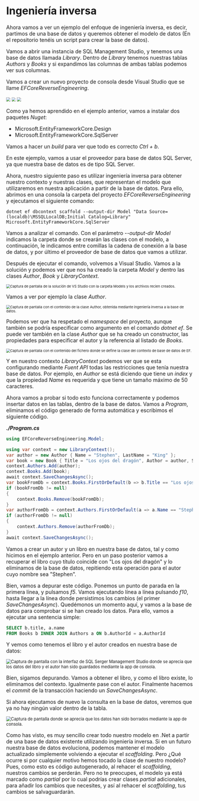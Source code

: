 # Ingeniería inversa

Ahora vamos a ver un ejemplo del enfoque de ingeniería inversa, es decir, partimos de una base de datos y queremos obtener el modelo de datos (En el repositorio tenéis un script para crear la base de datos).

Vamos a abrir una instancia de SQL Management Studio, y tenemos una base de datos llamada _Library_. Dentro de _Library_ tenemos nuestras tablas _Authors_ y _Books_ y si expandimos las columnas de ambas tablas podemos ver sus columnas.

Vamos a crear un nuevo proyecto de consola desde Visual Studio que se llame _EFCoreReverseEngineering_.

<img src="./content/create-new-app-1.png" style="zoom:67%">

<img src="./content/create-new-app-2.png" style="zoom:67%">

<img src="./content/create-new-app-3.png" style="zoom:67%">

Como ya hemos aprendido en el ejemplo anterior, vamos a instalar dos paquetes _Nuget_:

- Microsoft.EntityFrameworkCore.Design
- Microsoft.EntityFrameworkCore.SqlServer

Vamos a hacer un _build_ para ver que todo es correcto _Ctrl + b_.

En este ejemplo, vamos a usar el proveedor para base de datos SQL Server, ya que nuestra base de datos es de tipo SQL Server.

Ahora, nuestro siguiente paso es utilizar ingeniería inversa para obtener nuestro contexto y nuestras clases, que representan el modelo que utilizaremos en nuestra aplicación a partir de la base de datos. Para ello, abrimos en una consola la carpeta del proyecto _EFCoreReverseEngineering_ y ejecutamos el siguiente comando:

```console
dotnet ef dbcontext scaffold --output-dir Model "Data Source=(localdb)\MSSQLLocalDB;Initial Catalog=Library" Microsoft.EntityFrameworkCore.SqlServer
```

Vamos a analizar el comando. Con el parámetro _--output-dir Model_ indicamos la carpeta donde se crearán las clases con el modelo, a continuación, le indicamos entre comillas la cadena de conexión a la base de datos, y por último el proveedor de base de datos que vamos a utilizar.

Después de ejecutar el comando, volvemos a Visual Studio. Vamos a la solución y podemos ver que nos ha creado la carpeta _Model_ y dentro las clases _Author_, _Book_ y _LibraryContext_.

<img src="./content/reingenieria-inversa.png" style="zoom:67%" alt="Captura de pantalla de la solución de VS Studio con la carpeta Models y los archivos recien creados.">

Vamos a ver por ejemplo la clase _Author_.

<img src="./content/class-author.png" style="zoom:67%" alt="Captura de pantalla con el contenido de la clase Author, obtenida mediante ingeniería inversa a la base de datos.">

Podemos ver que ha respetado el _namespace_ del proyecto, aunque también se podría especificar como argumento en el comando _dotnet ef_. Se puede ver también en la clase _Author_ que se ha creado un constructor, las propiedades para especificar el autor y la referencia al listado de _Books_.

<img src="./content/library-context.png" style="zoom:67%" alt="Captura de pantalla con el contenido del fichero donde se define la clase del contexto de base de datos de EF.">

Y en nuestro contexto _LibraryContext_ podemos ver que se esta configurando mediante _Fuent API_ todas las restricciones que tenía nuestra base de datos. Por ejemplo, en _Author_ se está diciendo que tiene un _index_ y que la propiedad _Name_ es requerida y que tiene un tamaño máximo de 50 caracteres.

Ahora vamos a probar si todo esto funciona correctamente y podemos insertar datos en las tablas, dentro de la base de datos. Vamos a _Program_, eliminamos el código generado de forma automática y escribimos el siguiente código.

***./Program.cs***
```csharp
using EFCoreReverseEngineering.Model;

using var context = new LibraryContext();
var author = new Author { Name = "Stephen", LastName = "King" };
var book = new Book { Title = "Los ojos del dragón", Author = author, Sinopsis = "Esta es la sonopsis del libro." };
context.Authors.Add(author);
context.Books.Add(book);
await context.SaveChangesAsync();
var bookFromDb = context.Books.FirstOrDefault(b => b.Title == "Los ojos del dragón");
if (bookFromDb != null)
{
    context.Books.Remove(bookFromDb);
}
var authorFromDb = context.Authors.FirstOrDefault(a => a.Name == "Stephen");
if (authorFromDb != null)
{
    context.Authors.Remove(authorFromDb);
}
await context.SaveChangesAsync();
```

Vamos a crear un autor y un libro en nuestra base de datos, tal y como hicimos en el ejemplo anterior. Pero en un paso posterior vamos a recuperar el libro cuyo título coincide con "Los ojos del dragón" y lo eliminamos de la base de datos, repitiendo esta operación para el autor cuyo nombre sea "Stephen".

Bien, vamos a depurar este código. Ponemos un punto de parada en la primera línea, y pulsamos _f5_. Vamos ejecutando línea a línea pulsando _f10_, hasta llegar a la línea donde persistimos los cambios (el primer _SaveChangesAsync_). Quedémonos un momento aquí, y vamos a la base de datos para comprobar si se han creado los datos. Para ello, vamos a ejecutar una sentencia simple:

```sql
SELECT b.title, a.name
FROM Books b INNER JOIN Authors a ON b.AuthorId = a.AuthorId
```

Y vemos como tenemos el libro y el autor creados en nuestra base de datos:

<img src="./content/sql-books-authors.png" style="zoom:80%" alt="Captura de pantalla con la interfaz de SQL Serger Management Studio donde se aprecia que los datos del libro y el autor han sido guardados mediante la app de consola.">

Bien, sigamos depurando. Vamos a obtener el libro, y como el libro existe, lo eliminamos del contexto. Igualmente pase con el autor. Finalmente hacemos el _commit_ de la transacción haciendo un _SaveChangesAsync_.

Si ahora ejecutamos de nuevo la consulta en la base de datos, veremos que ya no hay ningún valor dentro de la tabla.

<img src="./content/sql-books-authors-no-data.png" style="zoom:80%" alt="Captura de pantalla donde se aprecia que los datos han sido borrados mediante la app de consola.">

Como has visto, es muy sencillo crear todo nuestro modelo en .Net a partir de una base de datos existente utilizando ingeniería inversa. Si en un futuro nuestra base de datos evoluciona, podemos mantener el modelo actualizado simplemente volviendo a ejecutar el _scaffolding_. Pero ¿Qué ocurre si por cualquier motivo hemos tocado la clase de nuestro modelo? Pues, como esto es código autogenerado, al rehacer el _scaffolding_, nuestros cambios se perderán. Pero no te preocupes, el modelo ya está marcado como _partial_ por lo cual podrías crear clases _partial_ adicionales, para añadir los cambios que necesites, y así al rehacer el _scaffolding_, tus cambios se salvaguardarán.
